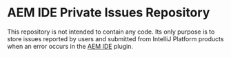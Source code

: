 # AEM IDE Private Issues Repository

This repository is not intended to contain any code.
Its only purpose is to store issues reported by users and submitted from IntelliJ Platform products when an error occurs in the [AEM IDE](https://plugins.jetbrains.com/plugin/9269-aem-ide) plugin.
